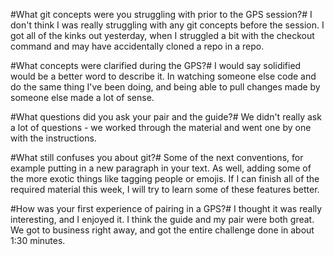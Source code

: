 #What git concepts were you struggling with prior to the GPS session?#
I don't think I was really struggling with any git concepts before the session. I got all of the kinks out yesterday, when I struggled a bit with the checkout command and may have accidentally cloned a repo in a repo.

#What concepts were clarified during the GPS?#
I would say solidified would be a better word to describe it. In watching someone else code and do the same thing I've been doing, and being able to pull changes made by someone else made a lot of sense.

#What questions did you ask your pair and the guide?#
We didn't really ask a lot of questions - we worked through the material and went one by one with the instructions.

#What still confuses you about git?#
Some of the next conventions, for example putting in a new paragraph in your text. As well, adding some of the more exotic things like tagging people or emojis. If I can finish all of the required material this week, I will try to learn some of these features better.

#How was your first experience of pairing in a GPS?#
I thought it was really interesting, and I enjoyed it. I think the guide and my pair were both great. We got to business right away, and got the entire challenge done in about 1:30 minutes.
